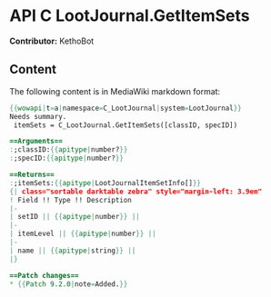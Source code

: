# API C LootJournal.GetItemSets

**Contributor:** KethoBot

## Content

The following content is in MediaWiki markdown format:

```mediawiki
{{wowapi|t=a|namespace=C_LootJournal|system=LootJournal}}
Needs summary.
 itemSets = C_LootJournal.GetItemSets([classID, specID])

==Arguments==
:;classID:{{apitype|number?}}
:;specID:{{apitype|number?}}

==Returns==
:;itemSets:{{apitype|LootJournalItemSetInfo[]}}
{| class="sortable darktable zebra" style="margin-left: 3.9em"
! Field !! Type !! Description
|-
| setID || {{apitype|number}} || 
|-
| itemLevel || {{apitype|number}} || 
|-
| name || {{apitype|string}} || 
|}

==Patch changes==
* {{Patch 9.2.0|note=Added.}}
```